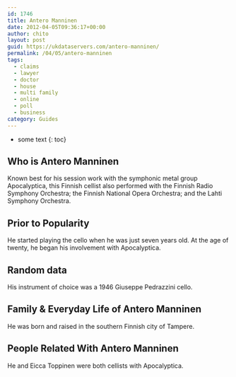 ```yaml
---
id: 1746
title: Antero Manninen
date: 2012-04-05T09:36:17+00:00
author: chito
layout: post
guid: https://ukdataservers.com/antero-manninen/
permalink: /04/05/antero-manninen
tags:
  - claims
  - lawyer
  - doctor
  - house
  - multi family
  - online
  - poll
  - business
category: Guides
---
```


* some text
{: toc}


## Who is  Antero Manninen
                  
                  
                  
Known best for his session work with the symphonic metal group Apocalyptica, this Finnish cellist also performed with the Finnish Radio Symphony Orchestra; the Finnish National Opera Orchestra; and the Lahti Symphony Orchestra.
                  
                
                
                
## Prior to Popularity 
                  
                  
                  
He started playing the cello when he was just seven years old. At the age of twenty, he began his involvement with Apocalyptica.
                  
                
                
                
## Random data 
                  
                  
                  
His instrument of choice was a 1946 Giuseppe Pedrazzini cello.
                  
                
                
                
## Family & Everyday Life of Antero Manninen
                  
                  
                  
He was born and raised in the southern Finnish city of Tampere.
                  
                
                
                
## People Related With  Antero Manninen
                  
                  
                  
He and Eicca Toppinen were both cellists with Apocalyptica.
                  
                
              
            
          
          
          
    
    
  
